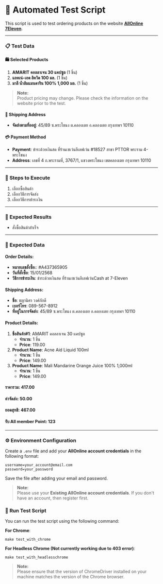 <!-- Comment
Deverlop By: Pakorn Soikham
Date: 25-01-2025
-->

# 🛒 **Automated Test Script**

This script is used to test ordering products on the website **[AllOnline 7Eleven](https://www.allonline.7eleven.co.th/)**.

---

### 📋 **Test Data**

#### 🛍️ **Selected Products**

1. **AMARIT คอลลาเจน 30 แคปซูล** (1 ชิ้น)
2. **แอคเน่-เอด ลิควิด 100 มล.** (1 ชิ้น)
3. **มาลี น้ำส้มแมนดาริน 100% 1,000 มล.** (1 ชิ้น)

> **Note:**  
> Product pricing may change. Please check the information on the website prior to the test.

#### 🚚 **Shipping Address**

- **จัดส่งตามที่ออยู่**: 45/89 ซ.พระโขนง ต.คลองเตย อ.คลองเตย กรุงเทพฯ 10110

#### 💳 **Payment Method**

- **Payment**: ชำระด้วยเงินสด ที่ร้านเซเว่นอีเลฟเว่น #18527 สาขา PTTOR พระราม 4-พระโขนง
- **Address**: เลขที่ 4 ถ.พระรามที่, 3767/1, แขวงพระโขนง เขตคลองเตย กรุงเทพฯ 10110

---

### 📝 **Steps to Execute**

1. เลือกซื้อสินค้า
2. เลือกวิธีการจัดส่ง
3. เลือกวิธีการชำระเงิน

---

### 🎯 **Expected Results**

- สั่งซื้อสินค้าสำเร็จ

---

### 📅 **Expected Data**

#### **Order Details:**

- **หมายเลขสั่งซื้อ:**: #A437365905
- **วันที่สั่งซื้อ**: 15/01/2568
- **วิธีการชำระเงิน**: ชำระด้วยเงินสด ที่ร้านเซเว่นอีเลฟเว่นCash at 7-Eleven

#### **Shipping Address:**

- **ชื่อ**: ชญานิศา วงศ์ภักดี
- **เบอร์โทร**: 089-567-8912
- **ที่อยู่ในการจัดส่ง**: 45/89 ซ.พระโขนง ต.คลองเตย อ.คลองเตย กรุงเทพฯ 10110

#### **Product Details:**

1. **ชื่อสินค้า#1**: AMARIT คอลลาเจน 30 แคปซูล
   - **จำนวน**: 1 ชิ้น
   - **Price**: 119.00
2. **Product Name**: Acne Aid Liquid 100ml
   - **จำนวน**: 1 ชิ้น
   - **Price**: 149.00
3. **Product Name**: Mali Mandarine Orange Juice 100% 1,000ml
   - **จำนวน**: 1 ชิ้น
   - **Price**: 149.00

#### **ราคารวม**: 417.00

#### **ค่าจัดส่ง**: 50.00

#### **ยอดสุทธิ**: 467.00

#### **รับ All member Point**: 123

---

### ⚙️ **Environment Configuration**

Create a `.env` file and add your **AllOnline account credentials** in the following format:

```env
username=your_account@email.com
password=your_password
```

Save the file after adding your email and password.

> **Note:**  
> Please use your **Existing AllOnline account credentials**. If you don't have an account, then register first.

### 🚀 **Run Test Script**

You can run the test script using the following command:

**For Chrome**:

```env
make test_with_chrome
```

**For Headless Chrome (Not currently working due to 403 error)**:

```env
make test_with_headlesschrome
```

> **Note:**  
> Please ensure that the version of ChromeDriver installed on your machine matches the version of the Chrome browser.
